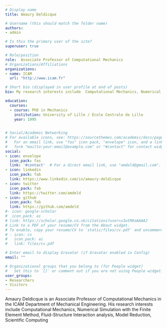 ```yaml
---
# Display name
title: Amaury Deldicque

# Username (this should match the folder name)
authors:
- admin

# Is this the primary user of the site?
superuser: true

# Role/position
role:  Associate Professor of Computational Mechanics
# Organizations/Affiliations
organizations:
- name: ICAM
  url: "http://www.icam.fr"

# Short bio (displayed in user profile at end of posts)
bio: My research interests include  Computational Mechanics, Numerical Simulation with the Finite Element Method, Fluid-Structure Interaction analysis, Model  Reduction, Scientific Computing

education:
  courses:
  - course: PhD in Mechanics
    institution: University of Lille / Ecole Centrale de Lille
    year: 1995
  

# Social/Academic Networking
# For available icons, see: https://sourcethemes.com/academic/docs/page-builder/#icons
#   For an email link, use "fas" icon pack, "envelope" icon, and a link in the
#   form "mailto:your-email@example.com" or "#contact" for contact widget.
social:
- icon: envelope
  icon_pack: fas
  link: '#contact'  # For a direct email link, use "amdeld@gmail.com".
- icon: linkedin
  icon_pack: fab
  link: https://www.linkedin.com/in/amaury-deldicque
- icon: twitter
  icon_pack: fab
  link: https://twitter.com/amdeld
- icon: github
  icon_pack: fab
  link: https://github.com/amdeld
#- icon: google-scholar
#  icon_pack: ai
# link: https://scholar.google.co.uk/citations?user=sIwtMXoAAAAJ
# Link to a PDF of your resume/CV from the About widget.
# To enable, copy your resume/CV to `static/files/cv.pdf` and uncomment the lines below.
# - icon: cv
#   icon_pack: ai
#   link: files/cv.pdf

# Enter email to display Gravatar (if Gravatar enabled in Config)
email: ""

# Organizational groups that you belong to (for People widget)
#   Set this to `[]` or comment out if you are not using People widget.
user_groups:
- Researchers
- Visitors
---
```


Amaury Deldicque is an Associate Professor of Computational Mechanics in the ICAM Department of Mechanical Engineering. His research interests include  Computational Mechanics, Numerical Simulation with the Finite Element Method, Fluid-Structure Interaction analysis, Model  Reduction, Scientific Computing
